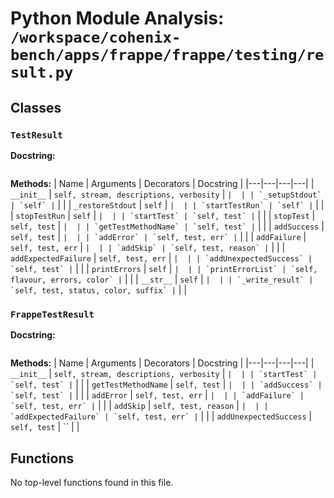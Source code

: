# Python Module Analysis: `/workspace/cohenix-bench/apps/frappe/frappe/testing/result.py`

## Classes

### `TestResult`


**Docstring:**
```

```

**Methods:**
| Name | Arguments | Decorators | Docstring |
|---|---|---|---|
| `__init__` | `self, stream, descriptions, verbosity` | `` |  |
| `_setupStdout` | `self` | `` |  |
| `_restoreStdout` | `self` | `` |  |
| `startTestRun` | `self` | `` |  |
| `stopTestRun` | `self` | `` |  |
| `startTest` | `self, test` | `` |  |
| `stopTest` | `self, test` | `` |  |
| `getTestMethodName` | `self, test` | `` |  |
| `addSuccess` | `self, test` | `` |  |
| `addError` | `self, test, err` | `` |  |
| `addFailure` | `self, test, err` | `` |  |
| `addSkip` | `self, test, reason` | `` |  |
| `addExpectedFailure` | `self, test, err` | `` |  |
| `addUnexpectedSuccess` | `self, test` | `` |  |
| `printErrors` | `self` | `` |  |
| `printErrorList` | `self, flavour, errors, color` | `` |  |
| `__str__` | `self` | `` |  |
| `_write_result` | `self, test, status, color, suffix` | `` |  |


### `FrappeTestResult`


**Docstring:**
```

```

**Methods:**
| Name | Arguments | Decorators | Docstring |
|---|---|---|---|
| `__init__` | `self, stream, descriptions, verbosity` | `` |  |
| `startTest` | `self, test` | `` |  |
| `getTestMethodName` | `self, test` | `` |  |
| `addSuccess` | `self, test` | `` |  |
| `addError` | `self, test, err` | `` |  |
| `addFailure` | `self, test, err` | `` |  |
| `addSkip` | `self, test, reason` | `` |  |
| `addExpectedFailure` | `self, test, err` | `` |  |
| `addUnexpectedSuccess` | `self, test` | `` |  |





## Functions

No top-level functions found in this file.
